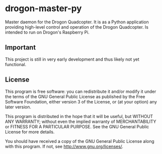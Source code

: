 drogon-master-py
=============

Master daemon for the Drogon Quadcopter. It is as a Python application 
providing high-level control and operation of the Drogon Quadcopter.
Is intended to run on Drogon's Raspberry Pi.


Important
---------------------

This project is still in very early development and thus likely not yet 
functional.

License
---------------------

This program is free software: you can redistribute it and/or modify
it under the terms of the GNU General Public License as published by
the Free Software Foundation, either version 3 of the License, or
(at your option) any later version.

This program is distributed in the hope that it will be useful,
but WITHOUT ANY WARRANTY; without even the implied warranty of
MERCHANTABILITY or FITNESS FOR A PARTICULAR PURPOSE.  See the
GNU General Public License for more details.

You should have received a copy of the GNU General Public License
along with this program.  If not, see <http://www.gnu.org/licenses/>.

